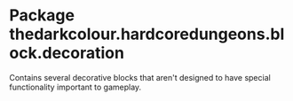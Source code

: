 # Package thedarkcolour.hardcoredungeons.block.decoration
Contains several decorative blocks that aren't designed 
to have special functionality important to gameplay.
